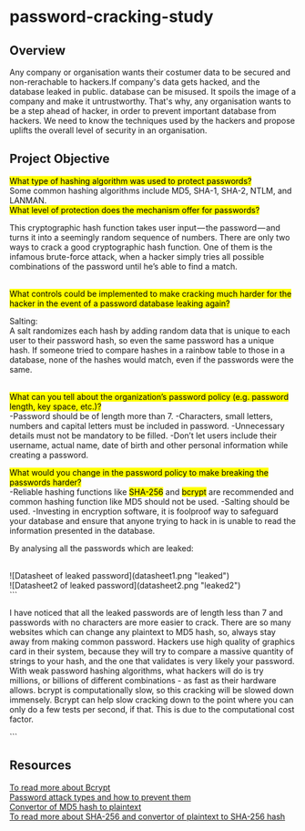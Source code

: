 password-cracking-study
=======================
Overview
--------
<p>Any company or organisation wants their costumer data to be secured and non-rerachable to hackers.If 
company's data gets hacked, and the database leaked in public. database can be misused. It  spoils 
the image of a company and make it untrustworthy. That's why, any organisation wants to be a step ahead 
of hacker, in order to prevent important database from hackers. We need to know the techniques used by 
the hackers and propose uplifts the overall level of security in an organisation.</p>

Project Objective
-----------------
<mark>What type of hashing algorithm was used to protect passwords?</mark><br>
Some common hashing algorithms include MD5, SHA-1, SHA-2, NTLM, and LANMAN.<br>
<mark>What level of protection does the mechanism offer for passwords?</mark><br>
<p>This cryptographic hash function takes user input — the password — and turns it into a seemingly 
random sequence of numbers. There are only two ways to crack a good cryptographic hash function. 
One of them is the infamous brute-force attack, when a hacker simply tries all possible combinations
of the password until he’s able to find a match.</p><br>
<mark>What controls could be implemented to make cracking much harder for the hacker in the event of a password database leaking again?</mark><br>
<p>Salting:<br>
A salt randomizes each hash by adding random data that is unique to each user to their password hash,
so even the same password has a unique hash. If someone tried to compare hashes in a rainbow table to
those in a database, none of the hashes would match, even if the passwords were the same.</p><br>
<mark>What can you tell about the organization’s password policy (e.g. password length, key space, etc.)?</mark><br>
  -Password should be of length more than 7.
  -Characters, small letters, numbers and capital letters must be included in password.
  -Unnecessary details must not be mandatory to be filled.
  -Don’t let users include their username, actual name, date of birth and other personal information while creating a password.
  
<mark>What would you change in the password policy to make breaking the passwords harder?</mark><br>
  -Reliable hashing functions like <mark>SHA-256</mark> and <mark>bcrypt</mark> are recommended and 
   common hashing function like MD5 should not be used.
  -Salting should be used. 
  -Investing in encryption software, it is foolproof way to safeguard your database and ensure that
   anyone trying to hack in is unable to read the information presented in the database.
<br>


<p>By analysing all the passwords which are leaked:</p><br>
![Datasheet of leaked password](datasheet1.png "leaked")<br>
![Datasheet2 of leaked password](datasheet2.png "leaked2")<br>
```
<p>I have noticed that all the leaked passwords are of length less than 7 and passwords with no characters
are more easier to crack. There are so many websites which can change any plaintext to MD5 hash, so, always 
stay away from making common password. 
Hackers use high quality of graphics card in their system, because they will try to compare a massive quantity 
of strings to your hash, and the one that validates is very likely your password. With weak password hashing 
algorithms, what hackers will do is try millions, or billions of different combinations - as fast as their hardware allows.
bcrypt is computationally slow, so this cracking will be slowed down immensely. Bcrypt can help
slow cracking down to the point where you can only do a few tests per second, if that. This is due to the computational cost factor.</p>
```

Resources
---------
[To read more about Bcrypt](https://security.stackexchange.com/questions/61385/the-brute-force-resistence-of-bcrypt-versus-md5-for-password-hashing/61387#61387)<br>
[Password attack types and how to prevent them](https://threatmodeler.com/top-5-password-attack-types-and-how-to-prevent-them/)<br>
[Convertor of MD5 hash to plaintext](https://md5decrypt.net/en/)<br>
[To read more about SHA-256 and convertor of plaintext to SHA-256 hash](https://www.movable-type.co.uk/scripts/sha256.html)<br>
